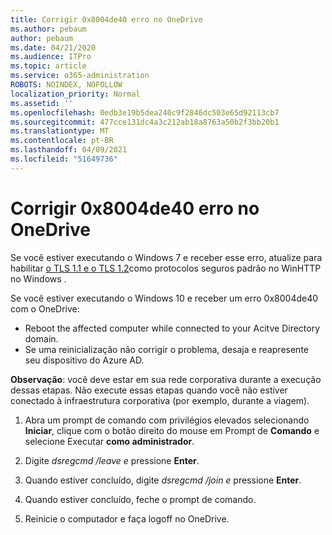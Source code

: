 ```yaml
---
title: Corrigir 0x8004de40 erro no OneDrive
ms.author: pebaum
author: pebaum
ms.date: 04/21/2020
ms.audience: ITPro
ms.topic: article
ms.service: o365-administration
ROBOTS: NOINDEX, NOFOLLOW
localization_priority: Normal
ms.assetid: ''
ms.openlocfilehash: 0edb3e19b5dea240c9f2846dc503e65d92113cb7
ms.sourcegitcommit: 477cce131dc4a3c212ab18a8763a50b2f3bb20b1
ms.translationtype: MT
ms.contentlocale: pt-BR
ms.lasthandoff: 04/09/2021
ms.locfileid: "51649736"
---
```

# <a name="fix-0x8004de40-error-in-onedrive"></a>Corrigir 0x8004de40 erro no OneDrive

Se você estiver executando o Windows 7 e receber esse erro, atualize para habilitar [o TLS 1.1 e o TLS 1.2](https://support.microsoft.com/topic/update-to-enable-tls-1-1-and-tls-1-2-as-default-secure-protocols-in-winhttp-in-windows-c4bd73d2-31d7-761e-0178-11268bb10392)como protocolos seguros padrão no WinHTTP no Windows .

Se você estiver executando o Windows 10 e receber um erro 0x8004de40 com o OneDrive:

- Reboot the affected computer while connected to your Acitve Directory domain.
- Se uma reinicialização não corrigir o problema, desaja e reapresente seu dispositivo do Azure AD. 

**Observação**: você deve estar em sua rede corporativa durante a execução dessas etapas. Não execute essas etapas quando você não estiver conectado à infraestrutura corporativa (por exemplo, durante a viagem). 

1. Abra um prompt de comando com privilégios elevados selecionando **Iniciar**, clique com o botão direito do mouse em Prompt de **Comando** e selecione Executar **como administrador**.

1. Digite *dsregcmd /leave e* pressione **Enter**.

1. Quando estiver concluído, digite *dsregcmd /join e* pressione **Enter**.

1. Quando estiver concluído, feche o prompt de comando.

1. Reinicie o computador e faça logoff no OneDrive.